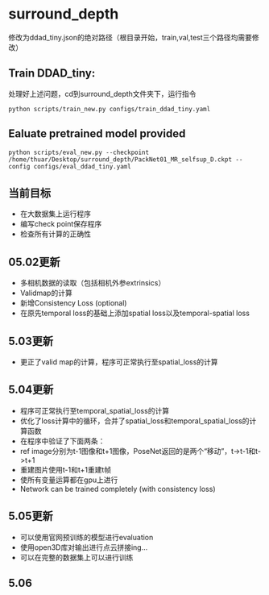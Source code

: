 # surround_depth

修改为ddad_tiny.json的绝对路径（根目录开始，train,val,test三个路径均需要修改）

## Train DDAD_tiny:

处理好上述问题，cd到surround_depth文件夹下，运行指令

`python scripts/train_new.py configs/train_ddad_tiny.yaml`

## Ealuate pretrained model provided
`python scripts/eval_new.py --checkpoint /home/thuar/Desktop/surround_depth/PackNet01_MR_selfsup_D.ckpt --config configs/eval_ddad_tiny.yaml`

## 当前目标
- 在大数据集上运行程序
- 编写check point保存程序
- 检查所有计算的正确性

## 05.02更新
- 多相机数据的读取（包括相机外参extrinsics）
- Validmap的计算
- 新增Consistency Loss (optional)
- 在原先temporal loss的基础上添加spatial loss以及temporal-spatial loss

## 5.03更新
- 更正了valid map的计算，程序可正常执行至spatial_loss的计算

## 5.04更新
- 程序可正常执行至temporal_spatial_loss的计算
- 优化了loss计算中的循环，合并了spatial_loss和temporal_spatial_loss的计算函数
- 在程序中验证了下面两条：
- ref image分别为t-1图像和t+1图像，PoseNet返回的是两个“移动”，t->t-1和t->t+1
- 重建图片使用t-1和t+1重建t帧
- 使所有变量运算都在gpu上进行
- Network can be trained completely (with consistency loss)

## 5.05更新
- 可以使用官网预训练的模型进行evaluation
- 使用open3D库对输出进行点云拼接ing...
- 可以在完整的数据集上可以进行训练

## 5.06

